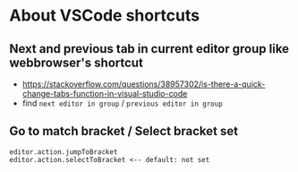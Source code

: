 # About VSCode shortcuts
## Next and previous tab in current editor group like webbrowser's shortcut
* https://stackoverflow.com/questions/38957302/is-there-a-quick-change-tabs-function-in-visual-studio-code
* find `next editor in group` / `previous editor in group`
## Go to match bracket / Select bracket set
```
editor.action.jumpToBracket
editor.action.selectToBracket <-- default: not set
```